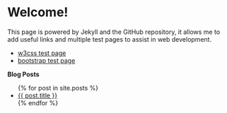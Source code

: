 # Welcome!

This page is powered by Jekyll and the GitHub repository, it allows me to add useful links and multiple test pages to assist in web development.
* [w3css test page](http://github.hogwash.ga/w3css)
* [bootstrap test page](http://github.hogwash.ga/bootstrap)


**Blog Posts**
<ul>
  {% for post in site.posts %}
    <li>
      <a href="{{ post.url }}">{{ post.title }}</a>
    </li>
  {% endfor %}
</ul>
